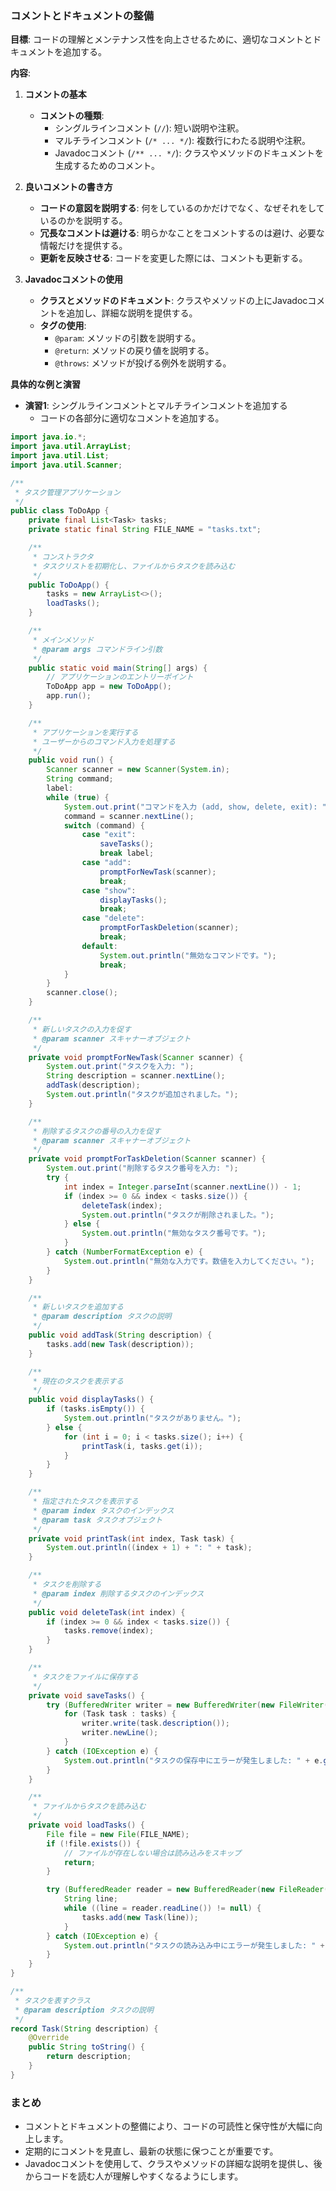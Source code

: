 ### コメントとドキュメントの整備

**目標**: コードの理解とメンテナンス性を向上させるために、適切なコメントとドキュメントを追加する。

**内容**:

1. **コメントの基本**
   - **コメントの種類**:
     - シングルラインコメント (`//`): 短い説明や注釈。
     - マルチラインコメント (`/* ... */`): 複数行にわたる説明や注釈。
     - Javadocコメント (`/** ... */`): クラスやメソッドのドキュメントを生成するためのコメント。

2. **良いコメントの書き方**
   - **コードの意図を説明する**: 何をしているのかだけでなく、なぜそれをしているのかを説明する。
   - **冗長なコメントは避ける**: 明らかなことをコメントするのは避け、必要な情報だけを提供する。
   - **更新を反映させる**: コードを変更した際には、コメントも更新する。

3. **Javadocコメントの使用**
   - **クラスとメソッドのドキュメント**: クラスやメソッドの上にJavadocコメントを追加し、詳細な説明を提供する。
   - **タグの使用**:
     - `@param`: メソッドの引数を説明する。
     - `@return`: メソッドの戻り値を説明する。
     - `@throws`: メソッドが投げる例外を説明する。

**具体的な例と演習**

- **演習1**: シングルラインコメントとマルチラインコメントを追加する
  - コードの各部分に適切なコメントを追加する。

```java
import java.io.*;
import java.util.ArrayList;
import java.util.List;
import java.util.Scanner;

/**
 * タスク管理アプリケーション
 */
public class ToDoApp {
    private final List<Task> tasks;
    private static final String FILE_NAME = "tasks.txt";

    /**
     * コンストラクタ
     * タスクリストを初期化し、ファイルからタスクを読み込む
     */
    public ToDoApp() {
        tasks = new ArrayList<>();
        loadTasks();
    }

    /**
     * メインメソッド
     * @param args コマンドライン引数
     */
    public static void main(String[] args) {
        // アプリケーションのエントリーポイント
        ToDoApp app = new ToDoApp();
        app.run();
    }

    /**
     * アプリケーションを実行する
     * ユーザーからのコマンド入力を処理する
     */
    public void run() {
        Scanner scanner = new Scanner(System.in);
        String command;
        label:
        while (true) {
            System.out.print("コマンドを入力 (add, show, delete, exit): ");
            command = scanner.nextLine();
            switch (command) {
                case "exit":
                    saveTasks();
                    break label;
                case "add":
                    promptForNewTask(scanner);
                    break;
                case "show":
                    displayTasks();
                    break;
                case "delete":
                    promptForTaskDeletion(scanner);
                    break;
                default:
                    System.out.println("無効なコマンドです。");
                    break;
            }
        }
        scanner.close();
    }

    /**
     * 新しいタスクの入力を促す
     * @param scanner スキャナーオブジェクト
     */
    private void promptForNewTask(Scanner scanner) {
        System.out.print("タスクを入力: ");
        String description = scanner.nextLine();
        addTask(description);
        System.out.println("タスクが追加されました。");
    }

    /**
     * 削除するタスクの番号の入力を促す
     * @param scanner スキャナーオブジェクト
     */
    private void promptForTaskDeletion(Scanner scanner) {
        System.out.print("削除するタスク番号を入力: ");
        try {
            int index = Integer.parseInt(scanner.nextLine()) - 1;
            if (index >= 0 && index < tasks.size()) {
                deleteTask(index);
                System.out.println("タスクが削除されました。");
            } else {
                System.out.println("無効なタスク番号です。");
            }
        } catch (NumberFormatException e) {
            System.out.println("無効な入力です。数値を入力してください。");
        }
    }

    /**
     * 新しいタスクを追加する
     * @param description タスクの説明
     */
    public void addTask(String description) {
        tasks.add(new Task(description));
    }

    /**
     * 現在のタスクを表示する
     */
    public void displayTasks() {
        if (tasks.isEmpty()) {
            System.out.println("タスクがありません。");
        } else {
            for (int i = 0; i < tasks.size(); i++) {
                printTask(i, tasks.get(i));
            }
        }
    }

    /**
     * 指定されたタスクを表示する
     * @param index タスクのインデックス
     * @param task タスクオブジェクト
     */
    private void printTask(int index, Task task) {
        System.out.println((index + 1) + ": " + task);
    }

    /**
     * タスクを削除する
     * @param index 削除するタスクのインデックス
     */
    public void deleteTask(int index) {
        if (index >= 0 && index < tasks.size()) {
            tasks.remove(index);
        }
    }

    /**
     * タスクをファイルに保存する
     */
    private void saveTasks() {
        try (BufferedWriter writer = new BufferedWriter(new FileWriter(FILE_NAME))) {
            for (Task task : tasks) {
                writer.write(task.description());
                writer.newLine();
            }
        } catch (IOException e) {
            System.out.println("タスクの保存中にエラーが発生しました: " + e.getMessage());
        }
    }

    /**
     * ファイルからタスクを読み込む
     */
    private void loadTasks() {
        File file = new File(FILE_NAME);
        if (!file.exists()) {
            // ファイルが存在しない場合は読み込みをスキップ
            return;
        }

        try (BufferedReader reader = new BufferedReader(new FileReader(FILE_NAME))) {
            String line;
            while ((line = reader.readLine()) != null) {
                tasks.add(new Task(line));
            }
        } catch (IOException e) {
            System.out.println("タスクの読み込み中にエラーが発生しました: " + e.getMessage());
        }
    }
}

/**
 * タスクを表すクラス
 * @param description タスクの説明
 */
record Task(String description) {
    @Override
    public String toString() {
        return description;
    }
}
```

### まとめ
- コメントとドキュメントの整備により、コードの可読性と保守性が大幅に向上します。
- 定期的にコメントを見直し、最新の状態に保つことが重要です。
- Javadocコメントを使用して、クラスやメソッドの詳細な説明を提供し、後からコードを読む人が理解しやすくなるようにします。
